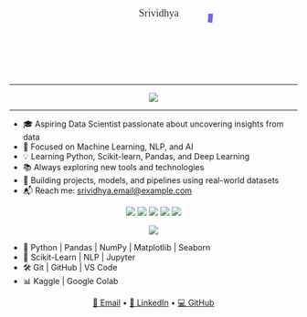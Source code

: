 <!-- Centered SVG Welcome Badge -->
<div align="center">

<svg width="220" height="220" viewBox="0 0 220 220">
  <circle cx="110" cy="110" r="100" stroke="#6c63ff" stroke-width="8" fill="none">
    <animate attributeName="stroke-dasharray" values="0,1000;628,1000" dur="2s" repeatCount="indefinite"/>
  </circle>
  <text x="110" y="115" text-anchor="middle" font-size="18" fill="#333" font-family="Verdana">
    🚀 Srividhya
  </text>
</svg>

</div>

---

<!-- Typing Animation using SVG -->
<p align="center">
  <img src="https://readme-typing-svg.demolab.com/?lines=Aspiring+Data+Scientist;Lifelong+Learner;Python%2C+ML%2C+NLP+Fan;Welcome+to+my+GitHub!&center=true&width=500&height=50&font=Fira+Code&pause=1000&color=6C63FF&vCenter=true&size=22" />
</p>

---

<!-- About Me -->
- 🎓 Aspiring Data Scientist passionate about uncovering insights from data  
- 🧠 Focused on Machine Learning, NLP, and AI  
- 💡 Learning Python, Scikit-learn, Pandas, and Deep Learning  
- 📚 Always exploring new tools and technologies  
- 🌱 Building projects, models, and pipelines using real-world datasets  
- 📬 Reach me: srividhya.email@example.com  

<!-- Badges (do NOT wrap this in a code block) -->
<div align="center">
  <img src="https://img.shields.io/badge/Python-3776AB?style=for-the-badge&logo=python&logoColor=white"/>
  <img src="https://img.shields.io/badge/Scikit--Learn-F7931E?style=for-the-badge&logo=scikit-learn&logoColor=white"/>
  <img src="https://img.shields.io/badge/Pandas-150458?style=for-the-badge&logo=pandas&logoColor=white"/>
  <img src="https://img.shields.io/badge/NumPy-013243?style=for-the-badge&logo=numpy&logoColor=white"/>
  <img src="https://img.shields.io/badge/Kaggle-20BEFF?style=for-the-badge&logo=kaggle&logoColor=white"/>
</div>

<!-- GitHub Stats -->
<p align="center">
  <img src="https://github-readme-stats.vercel.app/api?username=SrividhyaSM01&show_icons=true&theme=radical&count_private=true" />
</p>

<!-- Skills -->
- 🐍 Python | Pandas | NumPy | Matplotlib | Seaborn  
- 🤖 Scikit-Learn | NLP | Jupyter  
- 🛠️ Git | GitHub | VS Code  
- 📊 Kaggle | Google Colab  

<!-- Social Links -->
<p align="center">
  <a href="mailto:srividhya.email@example.com">📧 Email</a> • 
  <a href="https://linkedin.com/in/your-profile">🔗 LinkedIn</a> • 
  <a href="https://github.com/SrividhyaSM01">💻 GitHub</a>
</p>
